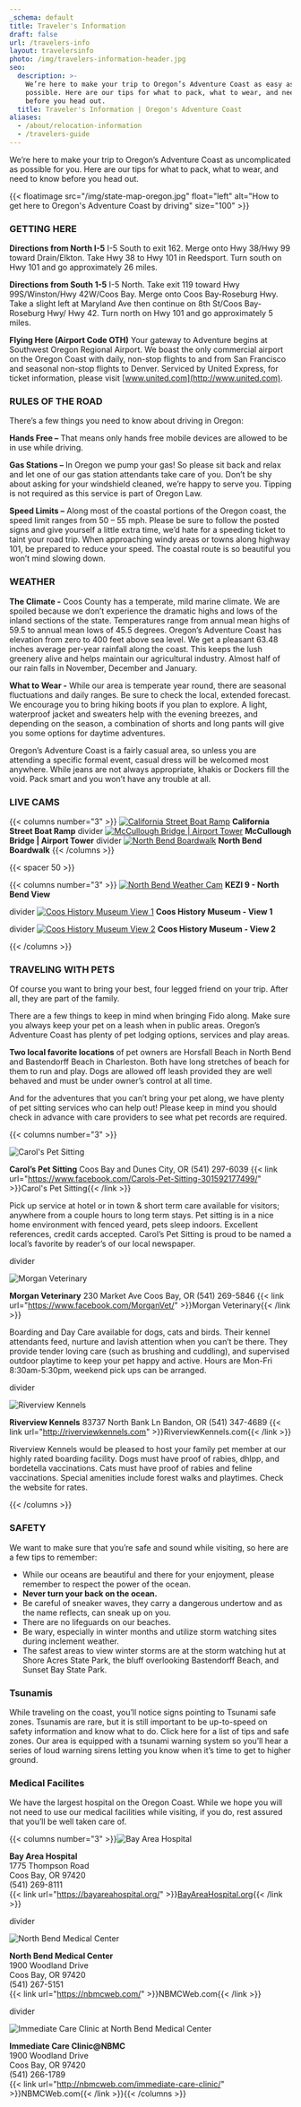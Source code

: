 ```yaml
---
_schema: default
title: Traveler's Information
draft: false
url: /travelers-info
layout: travelersinfo
photo: /img/travelers-information-header.jpg
seo:
  description: >-
    We’re here to make your trip to Oregon’s Adventure Coast as easy as
    possible. Here are our tips for what to pack, what to wear, and need to know
    before you head out.
  title: Traveler's Information | Oregon's Adventure Coast
aliases:
  - /about/relocation-information
  - /travelers-guide
---
```

We’re here to make your trip to Oregon’s Adventure Coast as uncomplicated as possible for you. Here are our tips for what to pack, what to wear, and need to know before you head out.

{{< floatimage src="/img/state-map-oregon.jpg" float="left" alt="How to get here to Oregon's Adventure Coast by driving" size="100" >}}

### GETTING HERE

**Directions from North I-5** I-5 South to exit 162. Merge onto Hwy 38/Hwy 99 toward Drain/Elkton. Take Hwy 38 to Hwy 101 in Reedsport. Turn south on Hwy 101 and go approximately 26 miles.

**Directions from South 1-5** I-5 North. Take exit 119 toward Hwy 99S/Winston/Hwy 42W/Coos Bay. Merge onto Coos Bay-Roseburg Hwy. Take a slight left at Maryland Ave then continue on 8th St/Coos Bay-Roseburg Hwy/ Hwy 42. Turn north on Hwy 101 and go approximately 5 miles.

**Flying Here (Airport Code OTH)** Your gateway to Adventure begins at Southwest Oregon Regional Airport. We boast the only commercial airport on the Oregon Coast with daily, non-stop flights to and from San Francisco and seasonal non-stop flights to Denver. Serviced by United Express, for ticket information, please visit [www.united.com](http://www.united.com).

### RULES OF THE ROAD

There’s a few things you need to know about driving in Oregon:

**Hands Free –** That means only hands free mobile devices are allowed to be in use while driving.

**Gas Stations –** In Oregon we pump your gas! So please sit back and relax and let one of our gas station attendants take care of you. Don’t be shy about asking for your windshield cleaned, we’re happy to serve you. Tipping is not required as this service is part of Oregon Law.

**Speed Limits –** Along most of the coastal portions of the Oregon coast, the speed limit ranges from 50 – 55 mph. Please be sure to follow the posted signs and give yourself a little extra time, we’d hate for a speeding ticket to taint your road trip. When approaching windy areas or towns along highway 101, be prepared to reduce your speed. The coastal route is so beautiful you won’t mind slowing down.

### WEATHER

**The Climate -** Coos County has a temperate, mild marine climate. We are spoiled because we don’t experience the dramatic highs and lows of the inland sections of the state. Temperatures range from annual mean highs of 59.5 to annual mean lows of 45.5 degrees. Oregon’s Adventure Coast has elevation from zero to 400 feet above sea level. We get a pleasant 63.48 inches average per-year rainfall along the coast. This keeps the lush greenery alive and helps maintain our agricultural industry. Almost half of our rain falls in November, December and January.

**What to Wear -** While our area is temperate year round, there are seasonal fluctuations and daily ranges. Be sure to check the local, extended forecast. We encourage you to bring hiking boots if you plan to explore. A light, waterproof jacket and sweaters help with the evening breezes, and depending on the season, a combination of shorts and long pants will give you some options for daytime adventures.

Oregon’s Adventure Coast is a fairly casual area, so unless you are attending a specific formal event, casual dress will be welcomed most anywhere. While jeans are not always appropriate, khakis or Dockers fill the void. Pack smart and you won’t have any trouble at all.

### LIVE CAMS

{{< columns number="3" >}}
[![California Street Boat Ramp](/img/nb_cam_california_street.jpg)](https://www.northbendoregon.us/pview.aspx?id=55013)
**California Street Boat Ramp**
divider
[![McCullough Bridge | Airport Tower](/img/nb_cam_mccullough_bridge.jpg)](https://www.northbendoregon.us/pview.aspx?id=55011&catid=0)
**McCullough Bridge | Airport Tower**
divider
[![North Bend Boardwalk](/img/nb_cam_boardwalk.jpg)](https://www.northbendoregon.us/pview.aspx?id=55012&catid=0)
**North Bend Boardwalk**
{{< /columns >}}

{{< spacer 50 >}}

{{< columns number="3" >}}
[![North Bend Weather Cam](/img/kezi-9-north-bend-02.jpg)](https://www.kezi.com/weather/weathercam9/north-bend)
**KEZI 9 - North Bend View**

divider
[![Coos History Museum View 1](/img/museum-view-1.jpg)](http://50.126.89.203:32771/playersite_56765a1c-97f4-4ba7-a544-880f465729c8.html)
**Coos History Museum - View 1**

divider
[![Coos History Museum View 2](/img/museum-view-2.jpg)](http://50.126.89.203:32771/playersite_60abdf30-ac35-4828-8811-86fd7465d96c.html)
**Coos History Museum - View 2**

{{< /columns >}}

### TRAVELING WITH PETS

Of course you want to bring your best, four legged friend on your trip. After all, they are part of the family.

There are a few things to keep in mind when bringing Fido along. Make sure you always keep your pet on a leash when in public areas. Oregon’s Adventure Coast has plenty of pet lodging options, services and play areas.

**Two local favorite locations** of pet owners are Horsfall Beach in North Bend and Bastendorff Beach in Charleston. Both have long stretches of beach for them to run and play. Dogs are allowed off leash provided they are well behaved and must be under owner’s control at all time.

And for the adventures that you can’t bring your pet along, we have plenty of pet sitting services who can help out! Please keep in mind you should check in advance with care providers to see what pet records are required.

{{< columns number="3" >}}

![Carol's Pet Sitting](/img/dog-01.jpg)

**Carol’s Pet Sitting**
Coos Bay and
Dunes City, OR
(541) 297-6039
{{< link url="https://www.facebook.com/Carols-Pet-Sitting-301592177499/" >}}Carol's Pet Sitting{{< /link >}}

Pick up service at hotel or in town & short term care available for visitors; anywhere from a couple hours to long term stays. Pet sitting is in a nice home environment with fenced yeard, pets sleep indoors. Excellent references, credit cards accepted. Carol’s Pet Sitting is proud to be named a local’s favorite by reader’s of our local newspaper.

divider

![Morgan Veterinary](/img/dog-02.jpg)

**Morgan Veterinary**
230 Market Ave
Coos Bay, OR
(541) 269-5846
{{< link url="https://www.facebook.com/MorganVet/" >}}Morgan Veterinary{{< /link >}}

Boarding and Day Care available for dogs, cats and birds. Their kennel attendants feed, nurture and lavish attention when you can’t be there. They provide tender loving care (such as brushing and cuddling), and supervised outdoor playtime to keep your pet happy and active. Hours are Mon-Fri 8:30am-5:30pm,  weekend pick ups can be arranged.

divider

![Riverview Kennels](/img/dog-03.jpg)

**Riverview Kennels**
83737 North Bank Ln
Bandon, OR
(541) 347-4689
{{< link url="http://riverviewkennels.com" >}}RiverviewKennels.com{{< /link >}}

Riverview Kennels would be pleased to host your family pet member at our highly rated boarding facility. Dogs must have proof of rabies, dhlpp, and bordetella vaccinations. Cats must have proof of rabies and feline vaccinations. Special amenities include forest walks and playtimes. Check the website for rates.

{{< /columns >}}

### SAFETY

We want to make sure that you’re safe and sound while visiting, so here are a few tips to remember:

* While our oceans are beautiful and there for your enjoyment, please remember to respect the power of the ocean.
* **Never turn your back on the ocean.**
* Be careful of sneaker waves, they carry a dangerous undertow and as the name reflects, can sneak up on you.
* There are no lifeguards on our beaches.
* Be wary, especially in winter months and utilize storm watching sites during inclement weather.
* The safest areas to view winter storms are at the storm watching hut at Shore Acres State Park, the bluff overlooking Bastendorff Beach, and Sunset Bay State Park.

### Tsunamis

While traveling on the coast, you’ll notice signs pointing to Tsunami safe zones. Tsunamis are rare, but it is still important to be up-to-speed on safety information and know what to do. Click here for a list of tips and safe zones. Our area is equipped with a tsunami warning system so you’ll hear a series of loud warning sirens letting you know when it’s time to get to higher ground.

### Medical Facilites

We have the largest hospital on the Oregon Coast. While we hope you will not need to use our medical facilities while visiting, if you do, rest assured that you’ll be well taken care of.

{{< columns number="3" >}}![Bay Area Hospital](/img/hospital-01.jpg)

**Bay Area Hospital**<br>1775 Thompson Road<br>Coos Bay, OR 97420<br>(541) 269-8111<br>{{< link url="https://bayareahospital.org/" >}}[BayAreaHospital.org](http://BayAreaHospital.org){{< /link >}}

divider

![North Bend Medical Center](/img/north-bend-medical-center.jpg)

**North Bend Medical Center**<br>1900 Woodland Drive<br>Coos Bay, OR 97420<br>(541) 267-5151<br>{{< link url="https://nbmcweb.com/" >}}NBMCWeb.com{{< /link >}}

divider

![Immediate Care Clinic at North Bend Medical Center](/img/north-bend-medical-center.jpg)

**Immediate Care Clinic@NBMC**<br>1900 Woodland Drive<br>Coos Bay, OR 97420<br>(541) 266-1789<br>{{< link url="http://nbmcweb.com/immediate-care-clinic/" >}}NBMCWeb.com{{< /link >}}{{< /columns >}}
